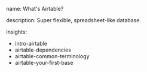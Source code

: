 name: What's Airtable?

description: Super flexible, spreadsheet-like database.

insights:
  - intro-airtable
  - airtable-dependencies
  - airtable-common-terminology
  - airtable-your-first-base